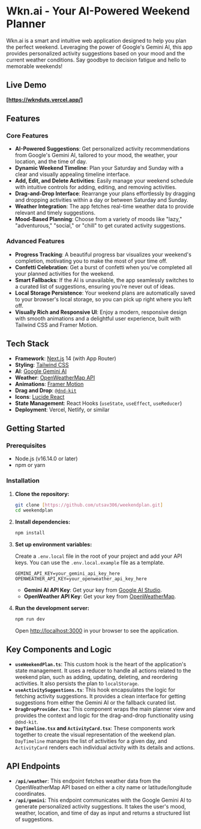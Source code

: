 # Wkn.ai - Your AI-Powered Weekend Planner

Wkn.ai is a smart and intuitive web application designed to help you plan the perfect weekend. Leveraging the power of Google's Gemini AI, this app provides personalized activity suggestions based on your mood and the current weather conditions. Say goodbye to decision fatigue and hello to memorable weekends!

## Live Demo

**[https://wknduts.vercel.app/]**

## Features

### Core Features

* **AI-Powered Suggestions**: Get personalized activity recommendations from Google's Gemini AI, tailored to your mood, the weather, your location, and the time of day.
* **Dynamic Weekend Timeline**: Plan your Saturday and Sunday with a clear and visually appealing timeline interface.
* **Add, Edit, and Delete Activities**: Easily manage your weekend schedule with intuitive controls for adding, editing, and removing activities.
* **Drag-and-Drop Interface**: Rearrange your plans effortlessly by dragging and dropping activities within a day or between Saturday and Sunday.
* **Weather Integration**: The app fetches real-time weather data to provide relevant and timely suggestions.
* **Mood-Based Planning**: Choose from a variety of moods like "lazy," "adventurous," "social," or "chill" to get curated activity suggestions.

### Advanced Features

* **Progress Tracking**: A beautiful progress bar visualizes your weekend's completion, motivating you to make the most of your time off.
* **Confetti Celebration**: Get a burst of confetti when you've completed all your planned activities for the weekend.
* **Smart Fallbacks**: If the AI is unavailable, the app seamlessly switches to a curated list of suggestions, ensuring you're never out of ideas.
* **Local Storage Persistence**: Your weekend plans are automatically saved to your browser's local storage, so you can pick up right where you left off.
* **Visually Rich and Responsive UI**: Enjoy a modern, responsive design with smooth animations and a delightful user experience, built with Tailwind CSS and Framer Motion.

## Tech Stack

* **Framework**: [Next.js](https://nextjs.org/) 14 (with App Router)
* **Styling**: [Tailwind CSS](https://tailwindcss.com/)
* **AI**: [Google Gemini AI](https://ai.google.dev/)
* **Weather**: [OpenWeatherMap API](https://openweathermap.org/api)
* **Animations**: [Framer Motion](https://www.framer.com/motion/)
* **Drag and Drop**: [`@dnd-kit`](https://dndkit.com/)
* **Icons**: [Lucide React](https://lucide.dev/)
* **State Management**: React Hooks (`useState`, `useEffect`, `useReducer`)
* **Deployment**: Vercel, Netlify, or similar

## Getting Started

### Prerequisites

* Node.js (v16.14.0 or later)
* npm or yarn

### Installation

1.  **Clone the repository:**
    ```bash
    git clone [https://github.com/utsav306/weekendplan.git]
    cd weekendplan
    ```
2.  **Install dependencies:**
    ```bash
    npm install
    ```
3.  **Set up environment variables:**

    Create a `.env.local` file in the root of your project and add your API keys. You can use the `.env.local.example` file as a template.

    ```env
    GEMINI_API_KEY=your_gemini_api_key_here
    OPENWEATHER_API_KEY=your_openweather_api_key_here
    ```

    * **Gemini AI API Key**: Get your key from [Google AI Studio](https://makersuite.google.com/app/apikey).
    * **OpenWeather API Key**: Get your key from [OpenWeatherMap](https://openweathermap.org/api).

4.  **Run the development server:**
    ```bash
    npm run dev
    ```
    Open [http://localhost:3000](http://localhost:3000) in your browser to see the application.


## Key Components and Logic

* **`useWeekendPlan.ts`**: This custom hook is the heart of the application's state management. It uses a reducer to handle all actions related to the weekend plan, such as adding, updating, deleting, and reordering activities. It also persists the plan to `localStorage`.
* **`useActivitySuggestions.ts`**: This hook encapsulates the logic for fetching activity suggestions. It provides a clean interface for getting suggestions from either the Gemini AI or the fallback curated list.
* **`DragDropProvider.tsx`**: This component wraps the main planner view and provides the context and logic for the drag-and-drop functionality using `@dnd-kit`.
* **`DayTimeline.tsx` and `ActivityCard.tsx`**: These components work together to create the visual representation of the weekend plan. `DayTimeline` manages the list of activities for a given day, and `ActivityCard` renders each individual activity with its details and actions.

## API Endpoints

* **`/api/weather`**: This endpoint fetches weather data from the OpenWeatherMap API based on either a city name or latitude/longitude coordinates.
* **`/api/gemini`**: This endpoint communicates with the Google Gemini AI to generate personalized activity suggestions. It takes the user's mood, weather, location, and time of day as input and returns a structured list of suggestions.

